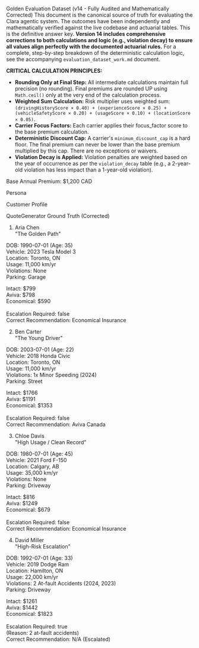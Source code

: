 Golden Evaluation Dataset (v14 - Fully Audited and Mathematically Corrected)
This document is the canonical source of truth for evaluating the Clara agentic system. The outcomes have been independently and mathematically verified against the live codebase and actuarial tables. This is the definitive answer key. **Version 14 includes comprehensive corrections to both calculations and logic (e.g., violation decay) to ensure all values align perfectly with the documented actuarial rules.** For a complete, step-by-step breakdown of the deterministic calculation logic, see the accompanying `evaluation_dataset_work.md` document.

**CRITICAL CALCULATION PRINCIPLES:**
- **Rounding Only at Final Step:** All intermediate calculations maintain full precision (no rounding). Final premiums are rounded UP using `Math.ceil()` only at the very end of the calculation process.
- **Weighted Sum Calculation:** Risk multiplier uses weighted sum: `(drivingHistoryScore × 0.40) + (experienceScore × 0.25) + (vehicleSafetyScore × 0.20) + (usageScore × 0.10) + (locationScore × 0.05)`.
- **Carrier Focus Factors:** Each carrier applies their focus_factor score to the base premium calculation.
- **Deterministic Discount Cap:** A carrier's `minimum_discount_cap` is a hard floor. The final premium can never be lower than the base premium multiplied by this cap. There are no exceptions or waivers.
- **Violation Decay is Applied:** Violation penalties are weighted based on the year of occurrence as per the `violation_decay` table (e.g., a 2-year-old violation has less impact than a 1-year-old violation).

Base Annual Premium: $1,200 CAD

Persona

Customer Profile

QuoteGenerator Ground Truth (Corrected)

1. Aria Chen<br/>"The Golden Path"

DOB: 1990-07-01 (Age: 35)<br/>Vehicle: 2023 Tesla Model 3<br/>Location: Toronto, ON<br/>Usage: 11,000 km/yr<br/>Violations: None<br/>Parking: Garage

Intact: $799<br/>Aviva: $798<br/>Economical: $590<br/><br/>Escalation Required: false<br/>Correct Recommendation: Economical Insurance

2. Ben Carter<br/>"The Young Driver"

DOB: 2003-07-01 (Age: 22)<br/>Vehicle: 2018 Honda Civic<br/>Location: Toronto, ON<br/>Usage: 11,000 km/yr<br/>Violations: 1x Minor Speeding (2024)<br/>Parking: Street

Intact: $1766<br/>Aviva: $1191<br/>Economical: $1353<br/><br/>Escalation Required: false<br/>Correct Recommendation: Aviva Canada

3. Chloe Davis<br/>"High Usage / Clean Record"

DOB: 1980-07-01 (Age: 45)<br/>Vehicle: 2021 Ford F-150<br/>Location: Calgary, AB<br/>Usage: 35,000 km/yr<br/>Violations: None<br/>Parking: Driveway

Intact: $816<br/>Aviva: $1249<br/>Economical: $679<br/><br/>Escalation Required: false<br/>Correct Recommendation: Economical Insurance

4. David Miller<br/>"High-Risk Escalation"

DOB: 1992-07-01 (Age: 33)<br/>Vehicle: 2019 Dodge Ram<br/>Location: Hamilton, ON<br/>Usage: 22,000 km/yr<br/>Violations: 2 At-fault Accidents (2024, 2023)<br/>Parking: Driveway

Intact: $1261<br/>Aviva: $1442<br/>Economical: $1823<br/><br/>Escalation Required: true <br/>(Reason: 2 at-fault accidents)<br/>Correct Recommendation: N/A (Escalated)